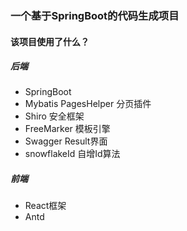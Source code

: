 ### 一个基于SpringBoot的代码生成项目

#### 该项目使用了什么？
##### 后端
- SpringBoot
- Mybatis PagesHelper 分页插件
- Shiro 安全框架 
- FreeMarker 模板引擎
- Swagger Result界面
- snowflakeId 自增Id算法
##### 前端
- React框架
- Antd
